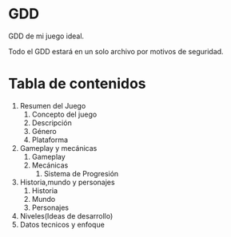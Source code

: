 # GDD 
GDD de mi juego ideal. 

Todo el GDD estará en un solo archivo por motivos de seguridad.

# Tabla de contenidos
1. Resumen del Juego
    1. Concepto del juego
    2. Descripción
    3. Género
    4. Plataforma
2. Gameplay y mecánicas
    1. Gameplay
    2. Mecánicas
        1. Sistema de Progresión
3. Historia,mundo y personajes
    1. Historia
    2. Mundo
    3. Personajes
4. Niveles(Ideas de desarrollo)
5. Datos tecnicos y enfoque
